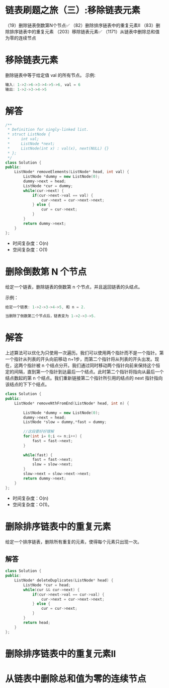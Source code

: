 # 链表刷题之旅（三）:移除链表元素

（19）删除链表倒数第N个节点✅
（82）删除排序链表中的重复元素II
（83）删除排序链表中的重复元素
（203）移除链表元素✅
（1171）从链表中删除总和值为零的连续节点

# 移除链表元素
删除链表中等于给定值 val 的所有节点。
示例:
```C++
输入: 1->2->6->3->4->5->6, val = 6
输出: 1->2->3->4->5
```

# 解答

```C++
/**
 * Definition for singly-linked list.
 * struct ListNode {
 *     int val;
 *     ListNode *next;
 *     ListNode(int x) : val(x), next(NULL) {}
 * };
 */
class Solution {
public:
    ListNode* removeElements(ListNode* head, int val) {
        ListNode *dummy = new ListNode(0);
        dummy->next = head;
        ListNode *cur = dummy;
        while(cur->next) {
            if(cur->next->val == val) {
                cur->next = cur->next->next;
            } else {
                cur = cur->next;
            }
        }
        return dummy->next;
    }
};
```
* 时间复杂度：O(n)
* 空间复杂度：O(1)

# 删除倒数第 N 个节点
给定一个链表，删除链表的倒数第 n 个节点，并且返回链表的头结点。

示例：
```C++
给定一个链表: 1->2->3->4->5, 和 n = 2.

当删除了倒数第二个节点后，链表变为 1->2->3->5.
```

# 解答
上述算法可以优化为只使用一次遍历。我们可以使用两个指针而不是一个指针。第一个指针从列表的开头向前移动 n+1步，而第二个指针将从列表的开头出发。现在，这两个指针被 n 个结点分开。我们通过同时移动两个指针向前来保持这个恒定的间隔，直到第一个指针到达最后一个结点。此时第二个指针将指向从最后一个结点数起的第 n 个结点。我们重新链接第二个指针所引用的结点的 next 指针指向该结点的下下个结点。

```C++
class Solution {
public:
    ListNode* removeNthFromEnd(ListNode* head, int n) {
        
        ListNode *dummy = new ListNode(0);
        dummy->next = head;        
        ListNode *slow = dummy,*fast = dummy;
        
        //这段要好好理解
        for(int i= 0;i <= n;i++) {
            fast = fast->next;
        }
        
        while(fast) {
            fast = fast->next;
            slow = slow->next;
        }
        slow->next = slow->next->next;
        return dummy->next;
    }
};
```

* 时间复杂度：O(n)
* 空间复杂度：O(1)。


# 删除排序链表中的重复元素
给定一个排序链表，删除所有重复的元素，使得每个元素只出现一次。
## 解答
```C++
class Solution {
public:
    ListNode* deleteDuplicates(ListNode* head) {
        ListNode *cur = head;
        while(cur && cur->next) {
            if(cur->next->val == cur->val) {
                cur->next = cur->next->next;
            } else {
                cur = cur->next;
            }
        }
        return head;
    }
};

```

# 删除排序链表中的重复元素II

# 从链表中删除总和值为零的连续节点